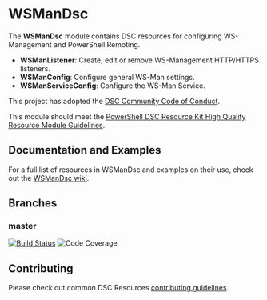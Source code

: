 # WSManDsc

The **WSManDsc** module contains DSC resources for configuring WS-Management and
PowerShell Remoting.

- **WSManListener**: Create, edit or remove WS-Management HTTP/HTTPS listeners.
- **WSManConfig**: Configure general WS-Man settings.
- **WSManServiceConfig**: Configure the WS-Man Service.

This project has adopted the [DSC Community Code of Conduct](https://dsccommunity.org/code_of_conduct).

This module should meet the [PowerShell DSC Resource Kit High Quality Resource
Module Guidelines](https://github.com/PowerShell/DscResources/blob/master/HighQualityModuleGuidelines.md).

## Documentation and Examples

For a full list of resources in WSManDsc and examples on their use, check out
the [WSManDsc wiki](https://github.com/dsccommunity/WSManDsc/wiki).

## Branches

### master

[![Build Status](https://dev.azure.com/dsccommunity/WsManDsc/_apis/build/status/dsccommunity.WSManDsc?branchName=master)](https://dev.azure.com/dsccommunity/WsManDsc/_build/latest?definitionId=6&branchName=master)
![Code Coverage](https://img.shields.io/azure-devops/coverage/dsccommunity/WsManDsc/6)

## Contributing

Please check out common DSC Resources [contributing guidelines](https://github.com/PowerShell/DscResource.Kit/blob/master/CONTRIBUTING.md).
